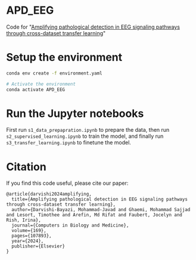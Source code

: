 # APD_EEG
Code for "[Amplifying pathological detection in EEG signaling pathways through cross-dataset transfer learning](https://www.sciencedirect.com/science/article/pii/S0010482523013586)"

# Setup the environment
```bash
conda env create -f environment.yaml

# Activate the environment
conda activate APD_EEG
```
# Run the Jupyter notebooks
First run `s1_data_prepapration.ipynb` to prepare the data, then run `s2_supervised_learning.ipynb` to train the model, and finally run `s3_transfer_learning.ipynb` to finetune the model.

# Citation
If you find this code useful, please cite our paper:
```
@article{darvishi2024amplifying,
  title={Amplifying pathological detection in EEG signaling pathways through cross-dataset transfer learning},
  author={Darvishi-Bayazi, Mohammad-Javad and Ghaemi, Mohammad Sajjad and Lesort, Timothee and Arefin, Md Rifat and Faubert, Jocelyn and Rish, Irina},
  journal={Computers in Biology and Medicine},
  volume={169},
  pages={107893},
  year={2024},
  publisher={Elsevier}
}
```